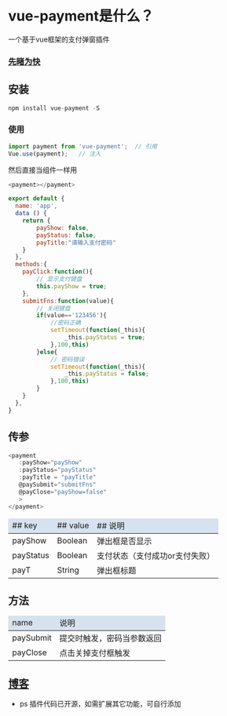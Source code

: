 # vue-payment是什么？
一个基于vue框架的支付弹窗插件
### [先睹为快](http://www.stite.net/content/caseDemo/vue-payment/)
## 安装
```javascript
npm install vue-payment -S
```
### 使用
```javascript
import payment from 'vue-payment';  // 引用
Vue.use(payment);   // 注入
```
然后直接当组件一样用

```javascript
<payment></payment>
```

```javascript
export default {
  name: 'app',
  data () {
    return {
        payShow: false,
        payStatus: false,
        payTitle:"请输入支付密码"
    }
  },
  methods:{
    payClick:function(){
        // 显示支付键盘
        this.payShow = true;
    },
    submitFns:function(value){
        // 关闭键盘
        if(value=='123456'){
            //密码正确
            setTimeout(function(_this){
                _this.payStatus = true;
            },100,this)
        }else{
            // 密码错误
            setTimeout(function(_this){
                _this.payStatus = false;
            },100,this)
        }
    }
  },
}
```
## 传参

```javascript
<payment 
   :payShow="payShow" 
   :payStatus="payStatus" 
   :payTitle = "payTitle"
   @paySubmit="submitFns" 
   @payClose="payShow=false"
   >
</payment>
``` 
<table width="100%" border="0">
    <thead>
    <tr style="background:#d6e2ef">
        <td>## key</td>
        <td>## value</td>
        <td>## 说明</td>
    </tr>
    </thead>
    <tbody>
        <tr>
            <td>
                payShow
            </td>
            <td>
                Boolean
            </td>
            <td>
                弹出框是否显示
            </td>
        </tr>
        <tr>
            <td>
                payStatus
            </td>
            <td>
                Boolean
            </td>
            <td>
                支付状态（支付成功or支付失败）
            </td>
        </tr>
        <tr>
            <td>
                payT
            </td>
            <td>
                String
            </td>
            <td>
                弹出框标题
            </td>
        </tr>
    </tbody>
</table>

## 方法

<table width="100%" border="0">
    <thead>
    <tr style="background:#d6e2ef">
        <td>name</td>
        <td>说明</td>
    </tr>
    </thead>
    <tbody>
        <tr>
            <td>
                paySubmit
            </td>
            <td>
                提交时触发，密码当参数返回
            </td>
        </tr>
        <tr>
            <td>
                payClose
            </td>
            <td>
                点击关掉支付框触发
            </td>
        </tr>
    </tbody>
</table>

## [博客](http://www.stite.net)

* ps 插件代码已开源，如需扩展其它功能，可自行添加
